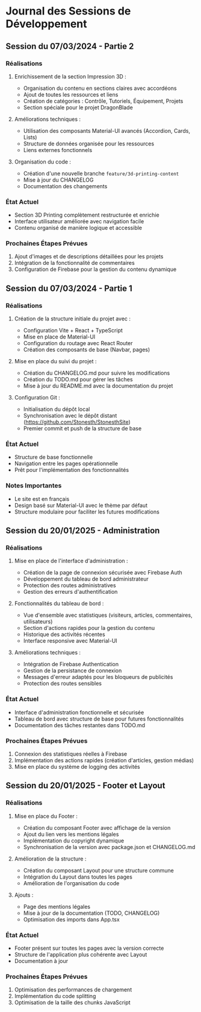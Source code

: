 # Journal des Sessions de Développement

## Session du 07/03/2024 - Partie 2

### Réalisations
1. Enrichissement de la section Impression 3D :
   - Organisation du contenu en sections claires avec accordéons
   - Ajout de toutes les ressources et liens
   - Création de catégories : Contrôle, Tutoriels, Équipement, Projets
   - Section spéciale pour le projet DragonBlade

2. Améliorations techniques :
   - Utilisation des composants Material-UI avancés (Accordion, Cards, Lists)
   - Structure de données organisée pour les ressources
   - Liens externes fonctionnels

3. Organisation du code :
   - Création d'une nouvelle branche `feature/3d-printing-content`
   - Mise à jour du CHANGELOG
   - Documentation des changements

### État Actuel
- Section 3D Printing complètement restructurée et enrichie
- Interface utilisateur améliorée avec navigation facile
- Contenu organisé de manière logique et accessible

### Prochaines Étapes Prévues
1. Ajout d'images et de descriptions détaillées pour les projets
2. Intégration de la fonctionnalité de commentaires
3. Configuration de Firebase pour la gestion du contenu dynamique

## Session du 07/03/2024 - Partie 1

### Réalisations
1. Création de la structure initiale du projet avec :
   - Configuration Vite + React + TypeScript
   - Mise en place de Material-UI
   - Configuration du routage avec React Router
   - Création des composants de base (Navbar, pages)

2. Mise en place du suivi du projet :
   - Création du CHANGELOG.md pour suivre les modifications
   - Création du TODO.md pour gérer les tâches
   - Mise à jour du README.md avec la documentation du projet

3. Configuration Git :
   - Initialisation du dépôt local
   - Synchronisation avec le dépôt distant (https://github.com/Stonesth/StonesthSite)
   - Premier commit et push de la structure de base

### État Actuel
- Structure de base fonctionnelle
- Navigation entre les pages opérationnelle
- Prêt pour l'implémentation des fonctionnalités

### Notes Importantes
- Le site est en français
- Design basé sur Material-UI avec le thème par défaut
- Structure modulaire pour faciliter les futures modifications

## Session du 20/01/2025 - Administration

### Réalisations
1. Mise en place de l'interface d'administration :
   - Création de la page de connexion sécurisée avec Firebase Auth
   - Développement du tableau de bord administrateur
   - Protection des routes administratives
   - Gestion des erreurs d'authentification

2. Fonctionnalités du tableau de bord :
   - Vue d'ensemble avec statistiques (visiteurs, articles, commentaires, utilisateurs)
   - Section d'actions rapides pour la gestion du contenu
   - Historique des activités récentes
   - Interface responsive avec Material-UI

3. Améliorations techniques :
   - Intégration de Firebase Authentication
   - Gestion de la persistance de connexion
   - Messages d'erreur adaptés pour les bloqueurs de publicités
   - Protection des routes sensibles

### État Actuel
- Interface d'administration fonctionnelle et sécurisée
- Tableau de bord avec structure de base pour futures fonctionnalités
- Documentation des tâches restantes dans TODO.md

### Prochaines Étapes Prévues
1. Connexion des statistiques réelles à Firebase
2. Implémentation des actions rapides (création d'articles, gestion médias)
3. Mise en place du système de logging des activités

## Session du 20/01/2025 - Footer et Layout

### Réalisations
1. Mise en place du Footer :
   - Création du composant Footer avec affichage de la version
   - Ajout du lien vers les mentions légales
   - Implémentation du copyright dynamique
   - Synchronisation de la version avec package.json et CHANGELOG.md

2. Amélioration de la structure :
   - Création du composant Layout pour une structure commune
   - Intégration du Layout dans toutes les pages
   - Amélioration de l'organisation du code

3. Ajouts :
   - Page des mentions légales
   - Mise à jour de la documentation (TODO, CHANGELOG)
   - Optimisation des imports dans App.tsx

### État Actuel
- Footer présent sur toutes les pages avec la version correcte
- Structure de l'application plus cohérente avec Layout
- Documentation à jour

### Prochaines Étapes Prévues
1. Optimisation des performances de chargement
2. Implémentation du code splitting
3. Optimisation de la taille des chunks JavaScript
